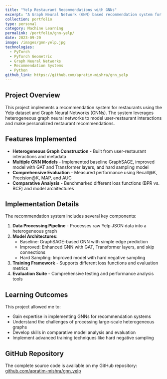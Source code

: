 ```yaml
---
title: "Yelp Restaurant Recommendations with GNNs"
excerpt: "A Graph Neural Network (GNN) based recommendation system for restaurants using the Yelp dataset."
collection: portfolio
type: personal
category: Machine Learning
permalink: /portfolio/gnn-yelp/
date: 2023-09-20
image: /images/gnn-yelp.jpg
technologies:
  - PyTorch
  - PyTorch Geometric
  - Graph Neural Networks
  - Recommendation Systems
  - Python
github_link: https://github.com/apratim-mishra/gnn_yelp
---
```


## Project Overview

This project implements a recommendation system for restaurants using the Yelp dataset and Graph Neural Networks (GNNs). The system leverages heterogeneous graph neural networks to model user-restaurant interactions and make personalized restaurant recommendations.

## Features Implemented

* **Heterogeneous Graph Construction** - Built from user-restaurant interactions and metadata
* **Multiple GNN Models** - Implemented baseline GraphSAGE, improved model with GAT and Transformer layers, and hard sampling model
* **Comprehensive Evaluation** - Measured performance using Recall@K, Precision@K, MAP, and AUC
* **Comparative Analysis** - Benchmarked different loss functions (BPR vs. BCE) and model architectures

## Implementation Details

The recommendation system includes several key components:

1. **Data Processing Pipeline** - Processes raw Yelp JSON data into a heterogeneous graph
2. **Model Architectures**:
   * Baseline: GraphSAGE-based GNN with simple edge prediction
   * Improved: Enhanced GNN with GAT, Transformer layers, and skip connections
   * Hard Sampling: Improved model with hard negative sampling
3. **Training Framework** - Supports different loss functions and evaluation metrics
4. **Evaluation Suite** - Comprehensive testing and performance analysis tools

## Learning Outcomes

This project allowed me to:

* Gain expertise in implementing GNNs for recommendation systems
* Understand the challenges of processing large-scale heterogeneous graphs
* Develop skills in comparative model analysis and evaluation
* Implement advanced training techniques like hard negative sampling

## GitHub Repository

The complete source code is available on my GitHub repository: [github.com/apratim-mishra/gnn_yelp](https://github.com/apratim-mishra/gnn_yelp) 